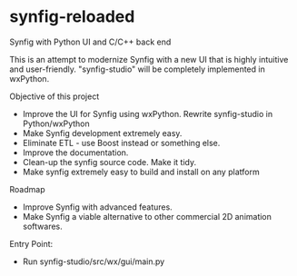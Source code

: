 # synfig-reloaded
Synfig with Python UI and C/C++ back end

This is an attempt to modernize Synfig with a new UI that is highly intuitive and user-friendly.
"synfig-studio" will be completely implemented in wxPython.

Objective of this project
- Improve the UI for Synfig using wxPython. Rewrite synfig-studio in Python/wxPython
- Make Synfig development extremely easy.
- Eliminate ETL - use Boost instead or something else.
- Improve the documentation.
- Clean-up the synfig source code. Make it tidy.
- Make synfig extremely easy to build and install on any platform

Roadmap
- Improve Synfig with advanced features.
- Make Synfig a viable alternative to other commercial 2D animation softwares.

Entry Point:
- Run synfig-studio/src/wx/gui/main.py

